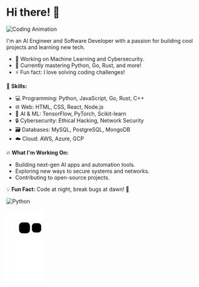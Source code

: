 # Hi there! 👋

![Coding Animation](https://media.giphy.com/media/qgQUggAC3Pfv687qPC/giphy.gif)

I'm an AI Engineer and Software Developer with a passion for building cool projects and learning new tech.

- 🔭 Working on Machine Learning and Cybersecurity.
- 🌱 Currently mastering Python, Go, Rust, and more!
- ⚡ Fun fact: I love solving coding challenges!

🚀 **Skills:**
- 💻 Programming: Python, JavaScript, Go, Rust, C++
- 🌐 Web: HTML, CSS, React, Node.js
- 🧠 AI & ML: TensorFlow, PyTorch, Scikit-learn
- 🔒 Cybersecurity: Ethical Hacking, Network Security
- 🗃️ Databases: MySQL, PostgreSQL, MongoDB
- ☁️ Cloud: AWS, Azure, GCP

🔥 **What I'm Working On:**
- Building next-gen AI apps and automation tools.
- Exploring new ways to secure systems and networks.
- Contributing to open-source projects.

💡 **Fun Fact:** Code at night, break bugs at dawn! 🌙


![Python](https://img.shields.io/badge/-Python-3776AB?style=flat-square&logo=python&logoColor=ffffff)




![snake gif](https://github.com/ShinsOcT/ShinsOcT/blob/output/github-contribution-grid-snake.svg)


